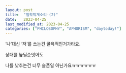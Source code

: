```yaml
---
layout: post
title:  "철학적개소리-(2)"
date:   2023-04-25
last_modified_at: 2023-04-25
categories: ["PHILOSOPHY", "APHORISM", "daytoday!"]
---
```


‘나’대신 ‘저’를 쓰는건 굴욕적인거가타요.

상대를 높딜순잇어도

나를 낮추는건 너무 슬픈일 아닌가요ㅠㅠㅠㅠㅠㅠ
